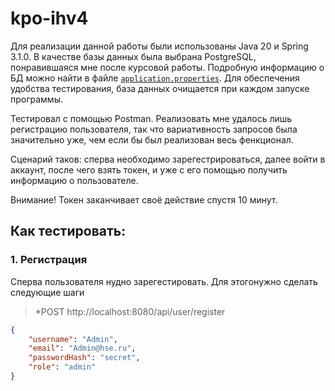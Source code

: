# kpo-ihv4

Для реализации данной работы были использованы Java 20 и  Spring 3.1.0. В качестве базы данных была выбрана PostgreSQL, понравившаяся мне после курсовой работы. 
Подробную информацию о БД можно найти в файле [`application.properties`](https://github.com/KcasTischaWattt/kpo-ihv4/blob/main/src/main/resources/application.properties). Для обеспечения удобства тестирования, база данных очищается при каждом запуске программы.

Тестировал с помощью Postman. Реализовать мне удалось лишь регистрацию пользователя, так что вариативность запросов была значительно уже, чем если бы был реализован весь фенкционал.

Сценарий таков: сперва необходимо зарегестрироваться, далее войти в аккаунт, после чего взять токен, и уже с его помощью получить информацию о пользователе.

Внимание! Токен заканчивает своё действие спустя 10 минут.

## Как тестировать:

### 1. Регистрация

Сперва пользователя нудно зарегестировать. Для этогонужно сделать следующие шаги

>*POST http://localhost:8080/api/user/register
>

``` json
{
    "username": "Admin",
    "email": "Admin@hse.ru",
    "passwordHash": "secret",
    "role": "admin"
}
```
